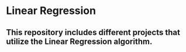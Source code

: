 # Linear Regression

## This repository includes different projects that utilize the Linear Regression algorithm.
